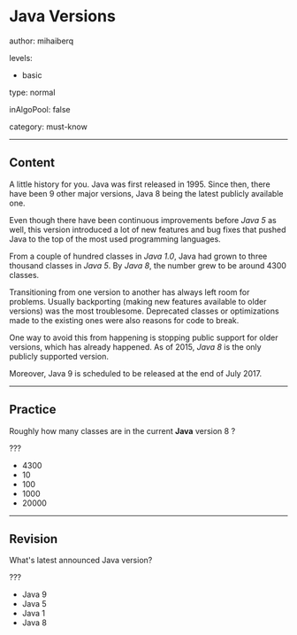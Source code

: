 # Java Versions
author: mihaiberq

levels:

  - basic

type: normal

inAlgoPool: false

category: must-know

---
## Content

A little history for you. Java was first released in 1995. Since then, there have been 9 other major versions, Java 8 being the latest publicly available one. 

Even though there have been continuous improvements before *Java 5* as well, this version introduced a lot of new features and bug fixes that pushed Java to the top of the most used programming languages.

From a couple of hundred classes in *Java 1.0*, Java had grown to three thousand classes in *Java 5*. By *Java 8*, the number grew to be around 4300 classes.

Transitioning from one version to another has always left room for problems. Usually backporting (making new features available to older versions) was the most troublesome. Deprecated classes or optimizations made to the existing ones were also reasons for code to break.

One way to avoid this from happening is stopping public support for older versions, which has already happened. As of 2015, *Java 8* is the only publicly supported version.

Moreover, Java 9 is scheduled to be released at the end of July 2017.

---
## Practice

Roughly how many classes are in the current **Java** version 8 ?

???

* 4300
* 10
* 100
* 1000
* 20000

---
## Revision

What's latest announced Java version?

???

* Java 9
* Java 5
* Java 1
* Java 8
